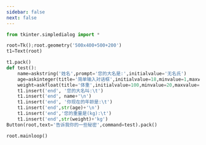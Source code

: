 ```yaml
---
sidebar: false
next: false
---
```

<BlogInfo/>






```python
from tkinter.simpledialog import *

root=Tk();root.geometry('500x400+500+200')
t1=Text(root)

t1.pack()
def test():
    name=askstring('姓名',prompt='您的大名是:',initialvalue='无名氏')
    age=askinteger(title='简单输入对话框',initialvalue=18,minvalue=1,maxvalue=150,prompt='你今年多大了?')
    weight=askfloat(title='体重',initialvalue=100,minvalue=20,maxvalue=500,prompt='您的体重是:')
    t1.insert('end', '您的大名叫:\t')
    t1.insert('end', name+'\n')
    t1.insert('end', '你现在的年龄是:\t')
    t1.insert('end',str(age)+'\n')
    t1.insert('end','您的重量是(kg):\t')
    t1.insert('end',str(weight)+'kg')
Button(root,text='告诉我你的一些秘密',command=test).pack()

root.mainloop()


```






<ActionBox />
        
<style>#top-box {margin-top:0.5rem!important;}</style>